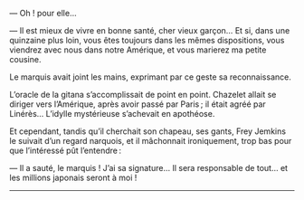 — Oh ! pour elle…

— Il est mieux de vivre en bonne santé, cher vieux garçon… Et si, dans une
quinzaine plus loin, vous êtes toujours dans les mêmes dispositions, vous
viendrez avec nous dans notre Amérique, et vous marierez ma petite cousine.

Le marquis avait joint les mains, exprimant par ce geste sa reconnaissance.

L’oracle de la gitana s’accomplissait de point en point. Chazelet allait se
diriger vers l’Amérique, après avoir passé par Paris ; il était agréé par Linérès… L’idylle mystérieuse s’achevait en apothéose.

Et cependant, tandis qu’il cherchait son chapeau, ses gants, Frey Jemkins le suivait d’un regard narquois, et il mâchonnait ironiquement, trop bas pour que
l’intéressé pût l’entendre : 

— Il a sauté, le marquis ! J’ai sa signature… Il sera responsable de tout…
et les millions japonais seront à moi !


-----


